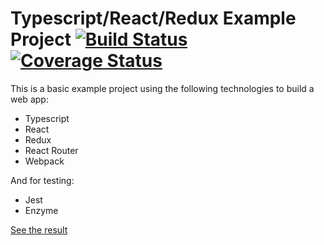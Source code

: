 # Typescript/React/Redux Example Project [![Build Status](https://travis-ci.org/drewschrauf/typescript-react-redux.svg?branch=master)](https://travis-ci.org/drewschrauf/typescript-react-redux) [![Coverage Status](https://coveralls.io/repos/github/drewschrauf/typescript-react-redux/badge.svg?branch=master)](https://coveralls.io/github/drewschrauf/typescript-react-redux?branch=master)

This is a basic example project using the following technologies to build a web app:

- Typescript
- React
- Redux
- React Router
- Webpack

And for testing:

- Jest
- Enzyme

[See the result](https://awesome-bose-57ba94.netlify.com)
